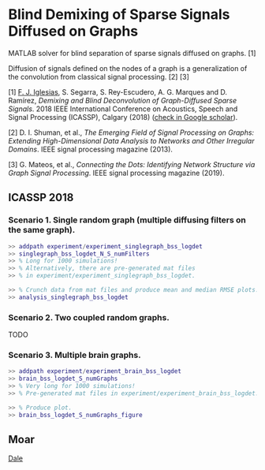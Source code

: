 # Blind Demixing of Sparse Signals Diffused on Graphs

MATLAB solver for blind separation of sparse signals diffused on graphs. [1]

Diffusion of signals defined on the nodes of a graph is a generalization of the convolution from classical signal processing. [2] [3]

[1] [F. J. Iglesias](https://github.com/iglesias), S. Segarra, S. Rey-Escudero, A. G. Marques and D. Ramírez, *Demixing and Blind Deconvolution of Graph-Diffused Sparse Signals*. 2018 IEEE International Conference on Acoustics, Speech and Signal Processing (ICASSP), Calgary (2018) ([check in Google scholar](https://scholar.google.com/citations?view_op=view_citation&hl=en&user=H0okuHUAAAAJ&citation_for_view=H0okuHUAAAAJ:_xSYboBqXhAC)).

[2] D. I. Shuman, et al., *The Emerging Field of Signal Processing on Graphs: Extending High-Dimensional Data Analysis to Networks and Other Irregular Domains*. IEEE signal processing magazine (2013).

[3] G. Mateos, et al., *Connecting the Dots: Identifying Network Structure via Graph Signal Processing*. IEEE signal processing magazine (2019).


## ICASSP 2018

### Scenario 1. Single random graph (multiple diffusing filters on the same graph).

```Matlab
>> addpath experiment/experiment_singlegraph_bss_logdet
>> singlegraph_bss_logdet_N_S_numFilters
>> % Long for 1000 simulations!
>> % Alternatively, there are pre-generated mat files
>> % in experiment/experiment_singlegraph_bss_logdet.

>> % Crunch data from mat files and produce mean and median RMSE plots.
>> analysis_singlegraph_bss_logdet
```

### Scenario 2. Two coupled random graphs.
TODO

### Scenario 3. Multiple brain graphs.

```Matlab
>> addpath experiment/experiment_brain_bss_logdet
>> brain_bss_logdet_S_numGraphs
>> % Very long for 1000 simulations!
>> % Pre-generated mat files in experiment/experiment_brain_bss_logdet.

>> % Produce plot.
>> brain_bss_logdet_S_numGraphs_figure
```

## Moar

[Dale](https://htmlpreview.github.io/?https://github.com/iglesias/gsp_bss/blob/baa022735d4c8754d78fa281aa828d97ab200288/theory/blind_demixing_20231202.html)
